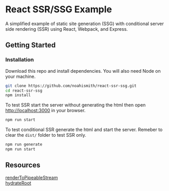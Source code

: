 # React SSR/SSG Example

A simplified example of static site generation (SSG) with conditional server side rendering (SSR) using React, Webpack, and Express.

## Getting Started

### Installation

Download this repo and install dependencies. You will also need Node on your machine.

```sh
git clone https://github.com/noahismith/react-ssr-ssg.git
cd react-ssr-ssg
npm install
```

To test SSR start the server without generating the html then open [http://localhost:3000](http://localhost:3000) in your browser.

```sh
npm run start
```

To test conditional SSR generate the html and start the server. Remeber to clear the `dist/` folder to test SSR only.

```sh
npm run generate
npm run start
```

## Resources

[renderToPipeableStream](https://react.dev/reference/react-dom/server/renderToPipeableStream) \
[hydrateRoot](https://react.dev/reference/react-dom/client/hydrateRoot)
